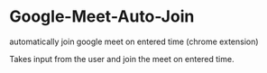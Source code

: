 # Google-Meet-Auto-Join
automatically join google meet on entered time (chrome extension)

Takes input from the user and join the meet on entered time.
